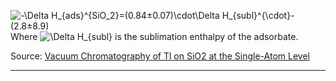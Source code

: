 <img src="https://latex.codecogs.com/svg.latex?-\Delta\text{H}_{ads}^{SiO_2}=(0.84\pm0.07)\cdot\Delta\text{H}_{subl}^{\circle}-(2.8\pm8.9)" title="-\Delta H_{ads}^{SiO_2}=(0.84±0.07)\cdot\Delta H_{subl}^{\cdot}-(2.8±8.9)" />\
Where <img src="https://latex.codecogs.com/svg.latex?\Delta\text{H}_{subl}^{\circle}" title="\Delta H_{subl}" /> is the sublimation enthalpy of the adsorbate.


Source:  [Vacuum Chromatography of Tl on SiO2 at the Single-Atom Level](https://doi.org/10.1021/acs.jpcc.5b12033)

---
